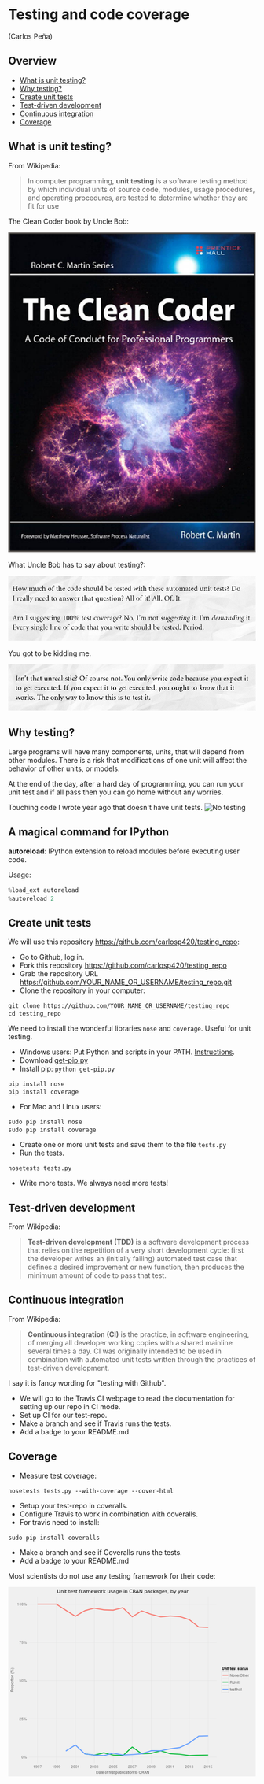 # Testing and code coverage 

(Carlos Peña)

## Overview
* [What is unit testing?](#what-is-unit-testing?)
* [Why testing?](#why-testing?)
* [Create unit tests](#create-unit-tests)
* [Test-driven development](#test-driven-development)
* [Continuous integration](#continuous-integration)
* [Coverage](#coverage)


## What is unit testing?

From Wikipedia:
> In computer programming, **unit testing** is a software testing method by
> which individual units of source code, modules, usage procedures,
> and operating procedures, are tested to determine whether they are fit for use

The Clean Coder book by Uncle Bob:

![Clean coder book](img/clean_coder_book.png)

What Uncle Bob has to say about testing?:

![Clean coder book](img/clean_coder_book_testing1.png)

You got to be kidding me.

![Clean coder book](img/clean_coder_book_testing2.png)

## Why testing?
Large programs will have many components, units, that will depend from other
modules. There is a risk that modifications of one unit will affect the
behavior of other units, or models.

At the end of the day, after a hard day of programming, you can run your
unit test and if all pass then you can go home without any worries.

Touching code I wrote year ago that doesn't have unit tests.
![No testing](img/no_testing.gif)

## A magical command for IPython
**autoreload**: IPython extension to reload modules before executing user code.

Usage:

```python
%load_ext autoreload
%autoreload 2
```

## Create unit tests
We will use this repository <https://github.com/carlosp420/testing_repo>:

* Go to Github, log in.
* Fork this repository <https://github.com/carlosp420/testing_repo>
* Grab the repository URL <https://github.com/YOUR_NAME_OR_USERNAME/testing_repo.git>
* Clone the repository in your computer:

```shell
git clone https://github.com/YOUR_NAME_OR_USERNAME/testing_repo
cd testing_repo
```

We need to install the wonderful libraries ``nose`` and ``coverage``. Useful for
unit testing.

* Windows users: Put Python and scripts in your PATH. [Instructions](https://openhatch.org/wiki/Boston_Python_Workshop_6/Friday/Windows_set_up_Python).
* Download [get-pip.py](https://bootstrap.pypa.io/get-pip.pyhttps://bootstrap.pypa.io/get-pip.py)
* Install pip: ``python get-pip.py``
```shell
pip install nose
pip install coverage
```
* For Mac and Linux users:
```shell
sudo pip install nose
sudo pip install coverage
```

* Create one or more unit tests and save them to the file ``tests.py``
* Run the tests.

```shell
nosetests tests.py
```

* Write more tests. We always need more tests!

## Test-driven development
From Wikipedia:

> **Test-driven development (TDD)** is a software development process that relies
> on the repetition of a very short development cycle: first the developer 
> writes an (initially failing) automated test case that defines a desired 
> improvement or new function, then produces the minimum amount of code to pass
> that test.

## Continuous integration
From Wikipedia:
> **Continuous integration (CI)** is the practice, in software engineering, of
> merging all developer working copies with a shared mainline several times a day.
> CI was originally intended to be used in combination with automated unit
> tests written through the practices of test-driven development.

I say it is fancy wording for "testing with Github".

* We will go to the Travis CI webpage to read the documentation for setting up
  our repo in CI mode.
* Set up CI for our test-repo.
* Make a branch and see if Travis runs the tests.
* Add a badge to your README.md

## Coverage
* Measure test coverage:

```shell
nosetests tests.py --with-coverage --cover-html
```

* Setup your test-repo in coveralls.
* Configure Travis to work in combination with coveralls.
* For travis need to install:
```shell
sudo pip install coveralls
```
* Make a branch and see if Coveralls runs the tests.
* Add a badge to your README.md


Most scientists do not use any testing framework for their code:

![image by @quominus](img/unittests_in_cran.png)
